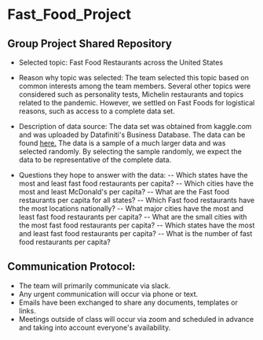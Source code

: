 # Fast_Food_Project
## Group Project Shared Repository

- Selected topic: Fast Food Restaurants across the United States

- Reason why topic was selected: The team selected this topic based on common interests among the team members. Several other topics were considered such as personality tests, Michelin restaurants and topics related to the pandemic. However, we settled on Fast Foods for logistical reasons, such as access to a complete data set. 

- Description of data source: The data set was obtained from kaggle.com and was uploaded by Datafiniti's Business Database. The data can be found [here.](https://www.kaggle.com/datafiniti/fast-food-restaurants) The data is a sample of a much larger data and was selected randomly. By selecting the sample randomly, we expect the data to be representative of the complete data. 

- Questions they hope to answer with the data: 
-- Which states have the most and least fast food restaurants per capita?
-- Which cities have the most and least McDonald's per capita?
-- What are the Fast food restaurants per capita for all states?
-- Which Fast food restaurants have the most locations nationally?
-- What major cities have the most and least fast food restaurants per capita?
-- What are the small cities with the most fast food restaurants per capita?
-- Which states have the most and least fast food restaurants per capita?
-- What is the number of fast food restaurants per capita?


## Communication Protocol:
- The team will primarily communicate via slack.
- Any urgent communication will occur via phone or text.
- Emails have been exchanged to share any documents, templates or links.
- Meetings outside of class will occur via zoom and scheduled in advance and taking into account everyone's availability. 
